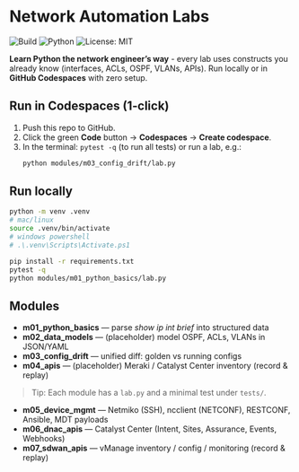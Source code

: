 # Network Automation Labs
![Build](https://github.com/amonhogue/network-automation-labs/actions/workflows/ci.yml/badge.svg)
![Python](https://img.shields.io/badge/python-3.11-blue)
![License: MIT](https://img.shields.io/badge/License-MIT-green.svg)

**Learn Python the network engineer’s way** - every lab uses constructs you already know (interfaces, ACLs, OSPF, VLANs, APIs). Run locally or in **GitHub Codespaces** with zero setup.

## Run in Codespaces (1‑click)
1) Push this repo to GitHub.
2) Click the green **Code** button → **Codespaces** → **Create codespace**.
3) In the terminal: `pytest -q` (to run all tests) or run a lab, e.g.:
   ```bash
   python modules/m03_config_drift/lab.py
   ```

## Run locally
```bash
python -m venv .venv
# mac/linux
source .venv/bin/activate
# windows powershell
# .\.venv\Scripts\Activate.ps1

pip install -r requirements.txt
pytest -q
python modules/m01_python_basics/lab.py
```

## Modules
- **m01_python_basics** — parse *show ip int brief* into structured data
- **m02_data_models** — (placeholder) model OSPF, ACLs, VLANs in JSON/YAML
- **m03_config_drift** — unified diff: golden vs running configs
- **m04_apis** — (placeholder) Meraki / Catalyst Center inventory (record & replay)

> Tip: Each module has a `lab.py` and a minimal test under `tests/`.


- **m05_device_mgmt** — Netmiko (SSH), ncclient (NETCONF), RESTCONF, Ansible, MDT payloads
- **m06_dnac_apis** — Catalyst Center (Intent, Sites, Assurance, Events, Webhooks)
- **m07_sdwan_apis** — vManage inventory / config / monitoring (record & replay)
